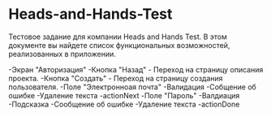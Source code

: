 # Heads-and-Hands-Test
Тестовое задание для компании Heads and Hands Test.
В этом документе вы найдете список функциональных возможностей, реализованных в приложении.

-Экран "Авторизация"
  -Кнопка "Назад" - Переход на страницу описания проекта.
  -Кнопка "Создать" - Переход на страницу создания пользователя.
  -Поле "Электронноая почта"
    -Валидация
    -Собщение об ошибке
    -Удаление текста
    -actionNext
   -Поле "Пароль"
    -Валдиация
    -Подсказка
    -Сообщение об ошибке
    -Удаление текста
    -actionDone
   
